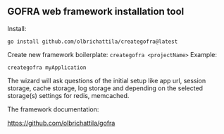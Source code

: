 ## GOFRA web framework installation tool

Install:

```
go install github.com/olbrichattila/creategofra@latest
```

Create new framework boilerplate: ```creategofra <projectName>```
Example:
```
creategofra myApplication
```

The wizard will ask questions of the initial setup like app url, session storage, cache storage, log storage and depending on the selected storage(s) settings for redis, memcached.

The framework documentation:

https://github.com/olbrichattila/gofra

